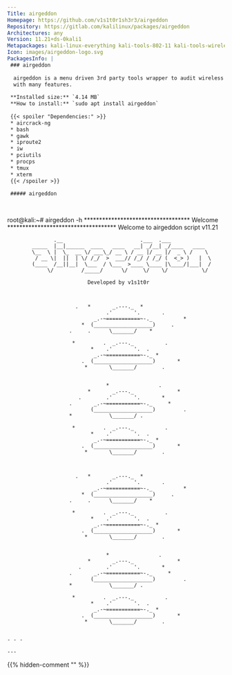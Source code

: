 ```yaml
---
Title: airgeddon
Homepage: https://github.com/v1s1t0r1sh3r3/airgeddon
Repository: https://gitlab.com/kalilinux/packages/airgeddon
Architectures: any
Version: 11.21+ds-0kali1
Metapackages: kali-linux-everything kali-tools-802-11 kali-tools-wireless 
Icon: images/airgeddon-logo.svg
PackagesInfo: |
 ### airgeddon
 
  airgeddon is a menu driven 3rd party tools wrapper to audit wireless networks
  with many features.
 
 **Installed size:** `4.14 MB`  
 **How to install:** `sudo apt install airgeddon`  
 
 {{< spoiler "Dependencies:" >}}
 * aircrack-ng
 * bash 
 * gawk
 * iproute2
 * iw
 * pciutils
 * procps
 * tmux
 * xterm
 {{< /spoiler >}}
 
 ##### airgeddon
 
 
 ```
 root@kali:~# airgeddon -h
 *********************************** Welcome ************************************ 
 Welcome to airgeddon script v11.21 
 
                   .__                         .___  .___
            _____  |__|______  ____   ____   __| _/__| _/____   ____
            \__  \ |  \_  __ \/ ___\_/ __ \ / __ |/ __ |/  _ \ /    \
             / __ \|  ||  | \/ /_/  >  ___// /_/ / /_/ (  <_> )   |  \
            (____  /__||__|  \___  / \___  >____ \____ |\____/|___|  /
                 \/         /_____/      \/     \/    \/           \/
 
                              Developed by v1s1t0r 
 
 
                                                              
                          .   *       _.---._  *              
                                    .'       '.       .       
                                _.-~===========~-._          *
                            *  (___________________)     .    
                        .     .      \_______/    *           
 
                         *         .  _.---._          .      
                               *    .'       '.  .            
                                _.-~===========~-._ *         
                            .  (___________________)       *  
                             *       \_______/        .       
                                                              
 
                                    *                .        
                              *       _.---._              *  
                           .        .'       '.       *       
                        .       _.-~===========~-._     *     
                               (___________________)         .
                        *            \_______/ .              
 
                         *         .  _.---._          .      
                               *    .'       '.  .            
                                _.-~===========~-._ *         
                            .  (___________________)       *  
                             *       \_______/        .       
                                                              
 
                                                              
                          .   *       _.---._  *              
                                    .'       '.       .       
                                _.-~===========~-._          *
                            *  (___________________)     .    
                        .     .      \_______/    *           
 
                         *         .  _.---._          .      
                               *    .'       '.  .            
                                _.-~===========~-._ *         
                            .  (___________________)       *  
                             *       \_______/        .       
                                                              
 
                                    *                .        
                              *       _.---._              *  
                           .        .'       '.       *       
                        .       _.-~===========~-._     *     
                               (___________________)         .
                        *            \_______/ .              
 
                         *         .  _.---._          .      
                               *    .'       '.  .            
                                _.-~===========~-._ *         
                            .  (___________________)       *  
                             *       \_______/        .       
                                                              
 ```
 
 - - -
 
---
```

{{% hidden-comment "<!--Do not edit anything above this line-->" %}}
